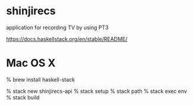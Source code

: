 # shinjirecs
application for recording TV by using PT3

https://docs.haskellstack.org/en/stable/README/
# Mac OS X
% brew install haskell-stack

% stack new shinjirecs-api
% stack setup
% stack path
% stack exec env
% stack build
